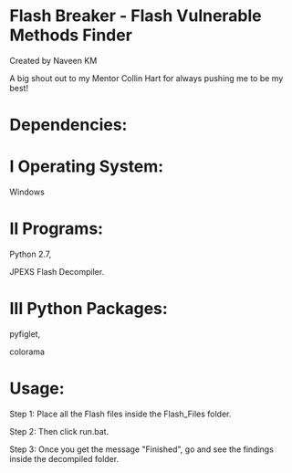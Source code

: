 # Flash Breaker - Flash Vulnerable Methods Finder 

Created by Naveen KM  

A  big shout out to my Mentor Collin Hart for always pushing me to be my best!

# Dependencies:

# I Operating System: 

Windows

# II Programs: 

Python 2.7, 

JPEXS Flash Decompiler. 

# III Python Packages:

pyfiglet,

colorama

# Usage:

Step 1: Place all the Flash files inside the Flash_Files folder.

Step 2: Then click run.bat.

Step 3: Once you get the message "Finished", go and see the findings inside the decompiled folder.

